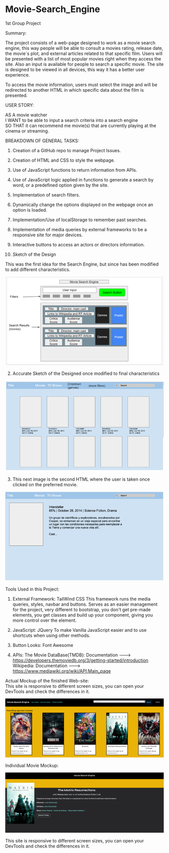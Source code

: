 # Movie-Search_Engine

1st Group Project

Summary:

The project consists of a web-page designed to work as a movie search engine, this way people will be able to consult a movies rating,
release date, the movie´s plot, and external articles related to that specific film. Users will be presented with a list of most popular movies right when they access the site. Also an input is available for people to search a specific movie. The site is designed to be viewed in all devices, this way it has a better user experience.

To access the movie information, users must select the image and will be redirected to another HTML in which specific data about the film is presented.

USER STORY:

AS A movie watcher<br/>
I WANT to be able to input a search criteria into a search engine<br/>
SO THAT it can recommend me movie(s) that are currently playing at the cinema or streaming.

BREAKDOWN OF GENERAL TASKS:

1. Creation of a GitHub repo to manage Project Issues.
2. Creation of HTML and CSS to style the webpage.
3. Use of JavaScript functions to return information from APIs.
4. Use of JavaScript logic applied in functions to generate a search by word, or a predefined option given by the site.
5. Implementation of search filters.
6. Dynamically change the options displayed on the webpage once an option is loaded.
7. Implementation/Use of localStorage to remember past searches.
8. Implementation of media queries by external frameworks to be a responsive site for major devices.
9. Interactive buttons to access an actors or directors information.

10. Sketch of the Design

This was the first idea for the Search Engine, but since has been modified to add different characteristics.

![This Img shows the initial idea for the project](./assets/images/Sketch-of-the-design.PNG)

2. Accurate Sketch of the Designed once modified to final characteristics

![This Img shows the final mockup for the Engine](./assets/images/Final-sketch-of-design.PNG)

3. This next image is the second HTML where the user is taken once clicked on the preferred movie.

![Second HTML for the movie´s own information](./assets/images/Second-html.PNG)

Tools Used in this Project:

1. External Framework: TailWind CSS
   This framework runs the media queries, styles, navbar and buttons. Serves as an easier management for the project, very different to bootstrap, you don't get pre-made elements, you get classes and build up your component, giving you more control over the element.

2. JavaScript: JQuery
   To make Vanilla JavaScript easier and to use shortcuts when using other methods.

3. Button Looks: Font Awesome

4. APIs:
   The Movie DataBase(TMDB): Documentation ---> https://developers.themoviedb.org/3/getting-started/introduction<br/>
   Wikipedia: Documentation ---> https://www.mediawiki.org/wiki/API:Main_page<br/>

Actual Mockup of the finished Web-site:<br/>
This site is responsive to different screen sizes, you can open your DevTools and check the differences in it.

![Final Look of Mockup](./assets/images/Homepage.PNG)

Individual Movie Mockup:

![Final Look of Mockup](./assets/images/Movie-ss.PNG)

This site is responsive to different screen sizes, you can open your DevTools and check the differences in it.
